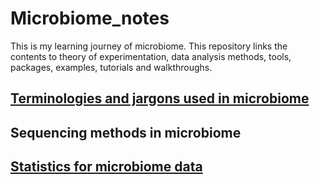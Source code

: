 # Microbiome_notes
This is my learning journey of microbiome. This repository links the contents to theory of experimentation, data analysis methods, tools, packages, examples, tutorials and walkthroughs.

## [Terminologies and jargons used in microbiome](https://github.com/shrivishalinirajaram/microbiome_jargons)

## Sequencing methods in microbiome

## [Statistics for microbiome data](https://github.com/shrivishalinirajaram/stats_for_microbiome)



